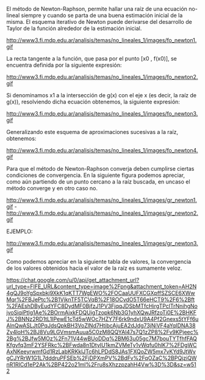 El método de Newton-Raphson, permite hallar una raíz de una ecuación no-lineal siempre y cuando se parta de una buena estimación inicial de la misma.
El esquema iterativo de Newton puede derivarse del desarrollo de Taylor de la función alrededor de la estimación inicial. 

http://www3.fi.mdp.edu.ar/analisis/temas/no_lineales_1/images/fo_newton1.gif 

La recta tangente a la función, que pasa por el punto [x0 , f(x0)], se encuentra definida por la siguiente expresión:

http://www3.fi.mdp.edu.ar/analisis/temas/no_lineales_1/images/fo_newton2.gif 

Si denominamos x1 a la intersección de g(x) con el eje x (es decir, la raíz de g(x)), resolviendo dicha ecuación obtenemos, la siguiente expresión:

http://www3.fi.mdp.edu.ar/analisis/temas/no_lineales_1/images/fo_newton3.gif 

Generalizando este esquema de aproximaciones sucesivas a la raíz, obtenemos:

http://www3.fi.mdp.edu.ar/analisis/temas/no_lineales_1/images/fo_newton4.gif

Para que el método de Newton-Raphson converja deben cumplirse ciertas condiciones de convergencia. En la siguiente figura podemos apreciar, como aún partiendo de un punto cercano a la raíz buscada, en uncaso el método converge y en otro caso no.

http://www3.fi.mdp.edu.ar/analisis/temas/no_lineales_1/images/gr_newton1.gif - http://www3.fi.mdp.edu.ar/analisis/temas/no_lineales_1/images/gr_newton2.gif

EJEMPLO:

http://www3.fi.mdp.edu.ar/analisis/temas/no_lineales_1/images/gr_newton3.gif 

Como podemos apreciar en la siguiente tabla de valores, la convergencia de los valores obtenidos hacia el valor de la raíz es sumamente veloz.

https://chat.google.com/u/0/api/get_attachment_url?url_type=FIFE_URL&content_type=image%2Fpng&attachment_token=AH2N4gQJ9oYgSpxbkj9XkK1qKTT7WgEWO%2FOCaaUUFXCGXpffSZSCE6XWwMqr%2FBJePtc%2B1VjknTF5TCVqB%2F18OCvdO5T66eHCT9%2F6%2Bft%2FAEshDByEudYFC8DydMF0BjfzJ1PV3FjqqJDSbMTfcHirgTPclTrNnihgNojvoSiqiPtIg1Ae%2BOrmAixkFDQUigTzopk6Nb3G1yhXQwJRfzoTi0E%2BHKFJ%2BNNz2RD1tL1IPewE1cTd5wWOc7HZY7F6rk9ndxU9A4Pf2Gnexs5tYFf6uAlnQwASLJt0PqJdsQpkBH3VoZlNd7HtibcAjuEA2dJdg73jNiVF4aYqIDNA38Zy4loH%2BJ8Vu9LGVmsmAuua5C0zM8QQYAl47s7Q1zZP8%2Fv9KPjeec%2Bg%2BJfw5MOz%2Fn71V44wBUoDDq%2BM63u05gc7M7bouTYTfhfFAQKfgvfq3mF2YSFRkc%2BFwda8n1DtyIU1kmZVMeTy1vWqfu0hlK7%2FDgWCAxNKeeyrwmfGd1RzLabKRKklJTc6hLPDdS8JAs1FXQoZW5mx7vKYd9JtWvgCJYRrW1G1L7dddruPFSEb%2FjDPXmPV%2BdFv%2FqOZaC%2BPQjziQWnR1RICd1eP2Ak%2BP422o21ml%2Fru8sXhzzpzahH4Vw%3D%3D&sz=w512 